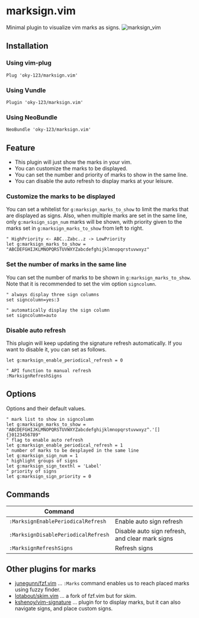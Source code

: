 # marksign.vim

Minimal plugin to visualize vim marks as signs.
![marksign_vim](https://user-images.githubusercontent.com/28491158/148663429-9b2ba45d-a5f7-4046-bb5d-cbd337785f81.gif)

## Installation

### Using vim-plug

```vim
Plug 'oky-123/marksign.vim'
```

### Using Vundle

```vim
Plugin 'oky-123/marksign.vim'
```

### Using NeoBundle

```vim
NeoBundle 'oky-123/marksign.vim'
```

## Feature

- This plugin will just show the marks in your vim.
- You can customize the marks to be displayed.
- You can set the number and priority of marks to show in the same line.
- You can disable the auto refresh to display marks at your leisure.

### Customize the marks to be displayed

You can set a whitelist for `g:marksign_marks_to_show` to limit the marks that are displayed as signs.
Also, when multiple marks are set in the same line, only `g:marksign_sign_num` marks will be shown, with priority given to the marks set in `g:marksign_marks_to_show` from left to right.

```vim
" HighPriority <- ABC..Zabc..z -> LowPriority
let g:marksign_marks_to_show = "ABCDEFGHIJKLMNOPQRSTUVWXYZabcdefghijklmnopqrstuvwxyz"
```

### Set the number of marks in the same line

You can set the number of marks to be shown in `g:marksign_marks_to_show`.
Note that it is recommended to set the vim option `signcolumn`.

```vim
" always display three sign columns
set signcolumn=yes:3

" automatically display the sign column
set signcolumn=auto
```

### Disable auto refresh

This plugin will keep updating the signature refresh automatically.
If you want to disable it, you can set as follows.

```vim
let g:marksign_enable_periodical_refresh = 0

" API function to manual refresh
:MarksignRefreshSigns
```

## Options

Options and their default values.

```vim
" mark list to show in signcolumn
let g:marksign_marks_to_show = "ABCDEFGHIJKLMNOPQRSTUVWXYZabcdefghijklmnopqrstuvwxyz^.'[]{}0123456789"
" flag to enable auto refresh
let g:marksign_enable_periodical_refresh = 1
" number of marks to be desplayed in the same line
let g:marksign_sign_num = 1
" highlight groups of signs
let g:marksign_sign_texthl = 'Label'
" priority of signs
let g:marksign_sign_priority = 0
```

## Commands

| Command                             |                           |
|------------------------------------ |---------------------------|
| `:MarksignEnablePeriodicalRefresh`  | Enable auto sign refresh  |
| `:MarksignDisablePeriodicalRefresh` | Disable auto sign refresh, and clear mark signs |
| `:MarksignRefreshSigns`             | Refresh signs             |

## Other plugins for marks

- [junegunn/fzf.vim](https://github.com/junegunn/fzf.vim) ... `:Marks` command enables us to reach placed marks using fuzzy finder.
- [lotabout/skim.vim](https://github.com/lotabout/skim.vim) ... a fork of fzf.vim but for skim.
- [kshenoy/vim-signature](https://github.com/kshenoy/vim-signature) ... plugin for to display marks, but it can also navigate signs, and place custom signs.
